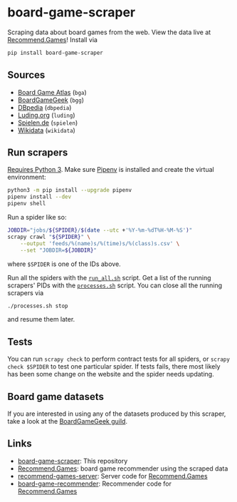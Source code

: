 # board-game-scraper

Scraping data about board games from the web. View the data live at
[Recommend.Games](https://recommend.games/)! Install via

```bash
pip install board-game-scraper
```

## Sources

* [Board Game Atlas](https://www.boardgameatlas.com/) (`bga`)
* [BoardGameGeek](https://boardgamegeek.com/) (`bgg`)
* [DBpedia](https://wiki.dbpedia.org/) (`dbpedia`)
* [Luding.org](https://luding.org/) (`luding`)
* [Spielen.de](https://gesellschaftsspiele.spielen.de/) (`spielen`)
* [Wikidata](https://www.wikidata.org/) (`wikidata`)

## Run scrapers

[Requires Python 3](https://pythonclock.org/). Make sure
[Pipenv](https://docs.pipenv.org/) is installed and create the virtual
environment:

```bash
python3 -m pip install --upgrade pipenv
pipenv install --dev
pipenv shell
```

Run a spider like so:

```bash
JOBDIR="jobs/${SPIDER}/$(date --utc +'%Y-%m-%dT%H-%M-%S')"
scrapy crawl "${SPIDER}" \
    --output 'feeds/%(name)s/%(time)s/%(class)s.csv' \
    --set "JOBDIR=${JOBDIR}"
```

where `$SPIDER` is one of the IDs above.

Run all the spiders with the [`run_all.sh`](run_all.sh) script. Get a list of
the running scrapers' PIDs with the [`processes.sh`](processes.sh) script. You
can close all the running scrapers via

```bash
./processes.sh stop
```

and resume them later.

## Tests

You can run `scrapy check` to perform contract tests for all spiders, or
`scrapy check $SPIDER` to test one particular spider. If tests fails,
there most likely has been some change on the website and the spider needs
updating.

## Board game datasets

If you are interested in using any of the datasets produced by this scraper,
take a look at the
[BoardGameGeek guild](https://boardgamegeek.com/thread/2287371/boardgamegeek-games-and-ratings-datasets).

## Links

* [board-game-scraper](https://gitlab.com/recommend.games/board-game-scraper):
 This repository
* [Recommend.Games](https://recommend.games/): board game recommender using the
 scraped data
* [recommend-games-server](https://gitlab.com/recommend.games/recommend-games-server):
 Server code for [Recommend.Games](https://recommend.games/)
* [board-game-recommender](https://gitlab.com/recommend.games/board-game-recommender):
 Recommender code for [Recommend.Games](https://recommend.games/)
